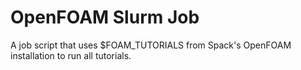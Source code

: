 # OpenFOAM Slurm Job

A job script that uses $FOAM_TUTORIALS from Spack's OpenFOAM installation to run all tutorials.
